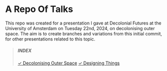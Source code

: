 # A Repo Of Talks
This repo was created for a presentation I gave at Decolonial Futures at the University of Amsterdam on Tuesday 22nd, 2024, on decolonising outer space. The aim is to create branches and variations from this initial commit, for other presentations related to this topic.

> ##### INDEX 
> [✓ Decolonising Outer Space](decolonising-outer-space.md)
> [✓ Designing Things](designing-things.md)
